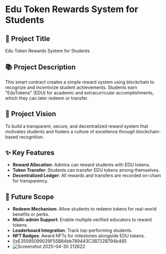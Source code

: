 # Edu Token Rewards System for Students

## 🧾 Project Title
Edu Token Rewards System for Students

## 📚 Project Description
This smart contract creates a simple reward system using blockchain to recognize and incentivize student achievements. Students earn "EduTokens" (EDU) for academic and extracurricular accomplishments, which they can later redeem or transfer.

## 🎯 Project Vision
To build a transparent, secure, and decentralized reward system that motivates students and fosters a culture of excellence through blockchain-based recognition.

## ✨ Key Features
- **Reward Allocation**: Admins can reward students with EDU tokens.
- **Token Transfer**: Students can transfer EDU tokens among themselves.
- **Decentralized Ledger**: All rewards and transfers are recorded on-chain for transparency.

## 🚀 Future Scope
- **Redeem Mechanism**: Allow students to redeem tokens for real-world benefits or perks.
- **Multi-admin Support**: Enable multiple verified educators to reward tokens.
- **Leaderboard Integration**: Track top-performing students.
- **NFT Badges**: Award NFTs for milestones alongside EDU tokens.
- 0xE35595099029F55B84bb789443C3B722B794b485
- ![Screenshot 2025-04-30 212622](https://github.com/user-attachments/assets/7e28b987-ecb9-46c4-9689-fb238506f55b)




